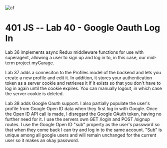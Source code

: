 ![cf](https://i.imgur.com/7v5ASc8.png) 
# 401 JS --  Lab 40 - Google Oauth Log In

Lab 36 implements async Redux middleware functions for use with superagent, allowing a user to sign up and log in to, in this case, our mid-term project myGarage.

Lab 37 adds a conneciton to the Profiles model of the backend and lets you create a new profile and edit it. In addition, it stores your authentication token as a server cookie and retrieves it if it exists so that you don't have to log in again until the cookie expires.  You can manually logout, in which case the server cookie is deleted.

Lab 38 adds Google Oauth support.  I also partially populate the user's profile from Google Open ID data when they first log in with Google.  Once the Open ID API call is made, I disregard the Google OAuth token, having no further need for it.  I use the servers own GET /login and POST /signup routes. I use the Google Open ID "sub" property as the user's password so that when they come back I can try and log in to the same account.  "Sub" is unique among all google users and will remain unchanged for the current user so it makes an okay password.
